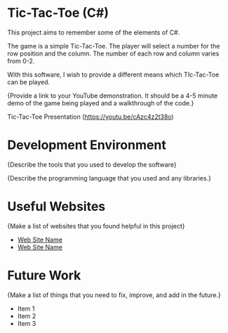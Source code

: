 # Tic-Tac-Toe (C#)

This project aims to remember some of the elements of C#.

The game is a simple Tic-Tac-Toe. The player will select a number for the row position and the column. The number of each row and column varies from 0-2. 

With this software, I wish to provide a different means which TIc-Tac-Toe can be played.

{Provide a link to your YouTube demonstration.  It should be a 4-5 minute demo of the game being played and a walkthrough of the code.}

Tic-Tac-Toe Presentation (https://youtu.be/cAzc4z2t38o)

# Development Environment

{Describe the tools that you used to develop the software}

{Describe the programming language that you used and any libraries.}

# Useful Websites

{Make a list of websites that you found helpful in this project}
* [Web Site Name](http://url.link.goes.here)
* [Web Site Name](http://url.link.goes.here)

# Future Work

{Make a list of things that you need to fix, improve, and add in the future.}
* Item 1
* Item 2
* Item 3

